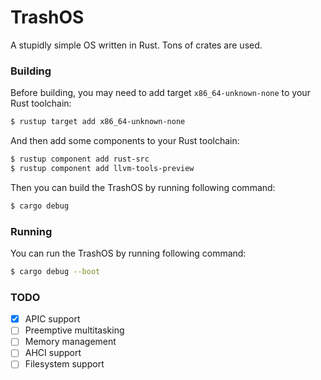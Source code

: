 # TrashOS

A stupidly simple OS written in Rust. Tons of crates are used.

### Building

Before building, you may need to add target `x86_64-unknown-none` to your Rust toolchain:

```bash
$ rustup target add x86_64-unknown-none
```

And then add some components to your Rust toolchain:

```bash
$ rustup component add rust-src
$ rustup component add llvm-tools-preview
```

Then you can build the TrashOS by running following command:

```bash
$ cargo debug
```

### Running

You can run the TrashOS by running following command:

```bash
$ cargo debug --boot
```

### TODO

- [x] APIC support
- [ ] Preemptive multitasking
- [ ] Memory management
- [ ] AHCI support
- [ ] Filesystem support 

